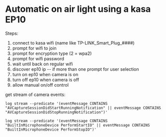 # Automatic on air light using a kasa EP10

Steps: 
1. connect to kasa wifi (name like TP-LINK_Smart_Plug_####)
2. prompt for wifi to join
3. prompt for encryption type (2 = wpa2)
4. prompt for wifi password
5. wait until back on regular wifi
6. discover ep10 ip -- if more than one prompt for user selection
7. turn on ep10 when camera is on
8. turn off ep10 when camera is off
9. allow manual on/off control

get stream of camera events:
```
log stream --predicate '(eventMessage CONTAINS "AVCaptureSessionDidStartRunningNotification" || eventMessage CONTAINS "AVCaptureSessionDidStopRunningNotification")'
```

```
log stream --predicate '(eventMessage CONTAINS "BuiltInMicrophoneDevice PerformStartIO" || eventMessage CONTAINS "BuiltInMicrophoneDevice PerformStopIO")'
```